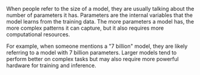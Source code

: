 When people refer to the size of a model, they are usually talking about the number of parameters it has. 
Parameters are the internal variables that the model learns from the training data. 
The more parameters a model has, the more complex patterns it can capture, but it also requires more computational resources.

For example, when someone mentions a "7 billion" model, they are likely referring to a model with 7 billion parameters. 
Larger models tend to perform better on complex tasks but may also require more powerful hardware for training and inference.